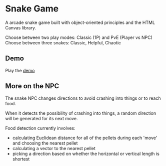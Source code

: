 # Snake Game

A arcade snake game built with object-oriented principles and the HTML Canvas library.

Choose between two play modes: Classic (1P) and PvE (Player vs NPC)
Choose between three snakes: Classic, Helpful, Chaotic

## Demo

Play the [demo](https://ncbui.github.io/JS-OO-Snake/)

## More on the NPC

The snake NPC changes directions to avoid crashing into things or to reach food.

When it detects the possibility of crashing into things, a random direction will be generated for its next move.

Food detection currently involves:
- calculating Euclidean distance for all of the pellets during each 'move' and choosing the nearest pellet
- calculating a vector to the nearest pellet
- picking a direction based on whether the horizontal or vertical length is shortest
